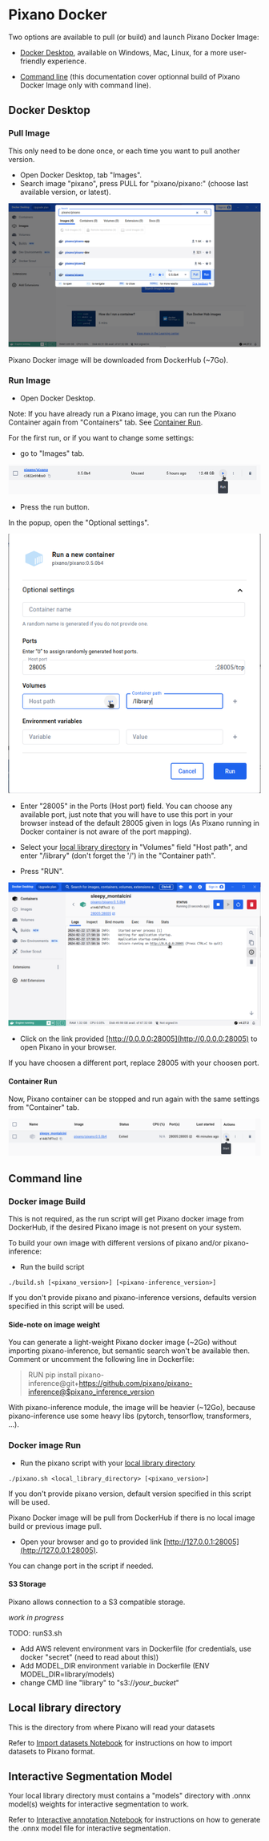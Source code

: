 # Pixano Docker

Two options are available to pull (or build) and launch Pixano Docker Image:

- [Docker Desktop](https://www.docker.com/products/docker-desktop), available on Windows, Mac, Linux, for a more user-friendly experience.

- [Command line](#command-line) (this documentation cover optionnal build of Pixano Docker Image only with command line).


## Docker Desktop

### Pull Image

This only need to be done once, or each time you want to pull another version.

- Open Docker Desktop, tab "Images".
- Search image "pixano", press PULL for "pixano/pixano:<version>" (choose last available version, or latest).

![docker explore search image](assets/search-image.png)

Pixano Docker image will be downloaded from DockerHub (~7Go).

### Run Image

- Open Docker Desktop.

Note: If you have already run a Pixano image, you can run the Pixano Container again from "Containers" tab. See [Container Run](#container-run).

For the first run, or if you want to change some settings:
 - go to "Images" tab.

![run pixano image](assets/run-image.png)

- Press the run button.

In the popup, open the "Optional settings".

![settings](assets/settings.png)

- Enter "28005" in the Ports (Host port) field. You can choose any available port, just note that you will have to use this port in your browser instead of the default 28005 given in logs (As Pixano running in Docker container is not aware of the port mapping).

- Select your [local library directory](#local-library-directory) in "Volumes" field "Host path", and enter "/library" (don't forget the '/') in the "Container path".

- Press "RUN".

![logs: pixano instance link](assets/logs-pixano-link.png)

- Click on the link provided [http://0.0.0.0:28005](http://0.0.0.0:28005) to open Pixano in your browser.

If you have choosen a different port, replace 28005 with your choosen port.

#### Container Run

Now, Pixano container can be stopped and run again with the same settings from "Container" tab.

![container run](assets/container-run.png)

## Command line

### Docker image Build

This is not required, as the run script will get Pixano docker image from DockerHub, if the desired Pixano image is not present on your system.

To build your own image with different versions of pixano and/or pixano-inference:

- Run the build script
```
./build.sh [<pixano_version>] [<pixano-inference_version>]
```

If you don't provide pixano and pixano-inference versions, defaults version specified in this script will be used.

#### Side-note on image weight

You can generate a light-weight Pixano docker image (~2Go) without importing pixano-inference, but semantic search won't be available then.
Comment or uncomment the following line in Dockerfile:

> RUN pip install pixano-inference@git+https://github.com/pixano/pixano-inference@$pixano_inference_version

With pixano-inference module, the image will be heavier (~12Go), because pixano-inference use some heavy libs (pytorch, tensorflow, transformers, ...).

### Docker image Run

- Run the pixano script with your [local library directory](#local-library-directory)
```
./pixano.sh <local_library_directory> [<pixano_version>]
```
If you don't provide pixano version, default version specified in this script will be used.

Pixano Docker image will be pull from DockerHub if there is no local image build or previous image pull.

- Open your browser and go to provided link [http://127.0.0.1:28005](http://127.0.0.1:28005).

You can change port in the script if needed.

#### S3 Storage

Pixano allows connection to a S3 compatible storage.

*work in progress*

 TODO: runS3.sh

- Add AWS relevent environment vars in Dockerfile (for credentials, use docker "secret" (need to read about this))
- Add MODEL_DIR environment variable in Dockerfile (ENV MODEL_DIR=library/models)
- change CMD line "library" to "s3://*your_bucket*"

## Local library directory

This is the directory from where Pixano will read your datasets

Refer to [Import datasets Notebook](https://github.com/pixano/pixano/blob/main/notebooks/datasets/import_dataset.ipynb) for instructions on how to import datasets to Pixano format.

## Interactive Segmentation Model

Your local library directory must contains a "models" directory with .onnx model(s) weights for interactive segmentation to work.

Refer to [Interactive annotation Notebook](https://github.com/pixano/pixano/blob/develop/notebooks/models/interactive_annotation.ipynb) for instructions on how to generate the .onnx model file for interactive segmentation.

